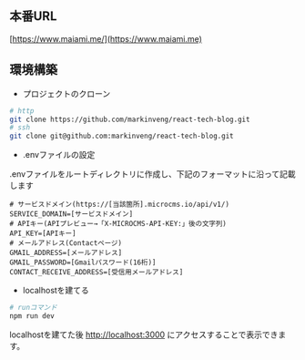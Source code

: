 ## 本番URL
[https://www.maiami.me/](https://www.maiami.me)

## 環境構築

- プロジェクトのクローン
```bash
# http
git clone https://github.com/markinveng/react-tech-blog.git
# ssh
git clone git@github.com:markinveng/react-tech-blog.git
```

- .envファイルの設定

.envファイルをルートディレクトリに作成し、下記のフォーマットに沿って記載します
```env
# サービスドメイン(https://[当該箇所].microcms.io/api/v1/)
SERVICE_DOMAIN=[サービスドメイン]
# APIキー(APIプレビュー→「X-MICROCMS-API-KEY:」後の文字列)
API_KEY=[APIキー]
# メールアドレス(Contactページ)
GMAIL_ADDRESS=[メールアドレス]
GMAIL_PASSWORD=[Gmailパスワード(16桁)]
CONTACT_RECEIVE_ADDRESS=[受信用メールアドレス]
```

- localhostを建てる
```bash
# runコマンド
npm run dev
```

localhostを建てた後 [http://localhost:3000](http://localhost:3000) にアクセスすることで表示できます。
